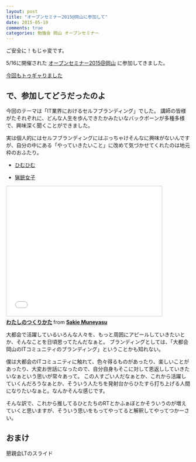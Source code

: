 ```yaml
---
layout: post
title: "オープンセミナー2015@岡山に参加して"
date: 2015-05-19
comments: true
categories: 勉強会 岡山 オープンセミナー
---
```


ご安全に！もじゃ変です。

5/16に開催された [オープンセミナー2015@岡山](http://oso.shibangawa.net/) に参加してきました。

[今回もトゥギャりました](http://togetter.com/li/821858)

## で、参加してどうだったのよ

今回のテーマは「IT業界におけるセルフブランディング」でした。
講師の皆様がたそれぞれに、どんな人生を歩んできたかみたいなバックボーンが多種多様で、興味深く聞くことができました。

実は個人的にはセルフブランディングにはぶっちゃけそんなに興味がないんですが、自分の中にある「やっていきたいこと」に改めて気づかせてくれたのは地元枠のおふたり。

* [ひむひむ](https://twitter.com/eielh)

<script async class="speakerdeck-embed" data-slide="61" data-id="85b4524a99ad40f7896d09b1bf4d4ac1" data-ratio="1.33333333333333" src="//speakerdeck.com/assets/embed.js"></script>

* [猟銃女子](https://twitter.com/sakie_boondock)

<iframe src="//www.slideshare.net/slideshow/embed_code/key/niVTBkCy6CakTB?startSlide=14" width="425" height="355" frameborder="0" marginwidth="0" marginheight="0" scrolling="no" style="border:1px solid #CCC; border-width:1px; margin-bottom:5px; max-width: 100%;" allowfullscreen> </iframe> <div style="margin-bottom:5px"> <strong> <a href="//www.slideshare.net/sakiemuneyasu/ss-48216393" title="わたしのつくりかた" target="_blank">わたしのつくりかた</a> </strong> from <strong><a href="//www.slideshare.net/sakiemuneyasu" target="_blank">Sakie Muneyasu</a></strong> </div>

大都会で活躍しているいろんな人々を、もっと周囲にアピールしていきたいとか、そんなことを日頃思ってたんだなぁと。
ブランディングとしては、「大都会岡山のITコミュニティのブランディング」ということかも知れない。

僕は大都会のITコミュニティに触れて、色々得るものがあったり、楽しいことがあったり、大変お世話になったので、自分自身もそこに対して恩返ししていきたいなぁという思いが常々あって。
この人すごい人だなぁとか、これから活躍していくんだろうなぁとか、そういう人たちを発射台からひたすら打ち上げる人間になりたいなぁと。なんかそんな感じです。

そんな訳で、これから推してるひとたちのRTとかふぁぼとかそういうのが増えていくと思いますが、そういう思いをもってやってると解釈してやってつかーさい。

## おまけ

懇親会LTのスライド

<script async class="speakerdeck-embed" data-id="88b7a8c924dc4063b27012330ca55ea7" data-ratio="1.33333333333333" src="//speakerdeck.com/assets/embed.js"></script>

<script async class="speakerdeck-embed" data-id="37f0b9fd71ea4f308001ca52da5e5e59" data-ratio="1.33333333333333" src="//speakerdeck.com/assets/embed.js"></script>
